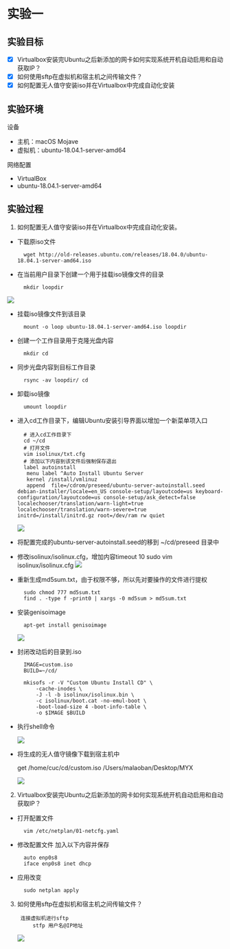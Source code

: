 # 实验一

## 实验目标
- [x] Virtualbox安装完Ubuntu之后新添加的网卡如何实现系统开机自动启用和自动获取IP？
- [x] 如何使用sftp在虚拟机和宿主机之间传输文件？
- [x] 如何配置无人值守安装iso并在Virtualbox中完成自动化安装

## 实验环境
设备
- 主机：macOS Mojave
- 虚拟机：ubuntu-18.04.1-server-amd64

网络配置
- VirtualBox
- ubuntu-18.04.1-server-amd64

## 实验过程

1. 如何配置无人值守安装iso并在Virtualbox中完成自动化安装。
- 下载原iso文件

		wget http://old-releases.ubuntu.com/releases/18.04.0/ubuntu-18.04.1-server-amd64.iso

- 在当前用户目录下创建一个用于挂载iso镜像文件的目录

		mkdir loopdir
![](https://github.com/CUCCS/linux-2019-QRiddle/blob/homework1/image/屏幕快照%202019-03-14%20下午1.58.57.png?raw=true)
- 挂载iso镜像文件到该目录

	 	mount -o loop ubuntu-18.04.1-server-amd64.iso loopdir

- 创建一个工作目录用于克隆光盘内容

		mkdir cd

- 同步光盘内容到目标工作目录

		rsync -av loopdir/ cd

- 卸载iso镜像

		umount loopdir

- 进入cd工作目录下，编辑Ubuntu安装引导界面以增加一个新菜单项入口

		# 进入cd工作目录下
		cd ~/cd
		# 打开文件
		vim isolinux/txt.cfg
		# 添加以下内容到该文件后强制保存退出
		label autoinstall
	 	 menu label ^Auto Install Ubuntu Server
	 	 kernel /install/vmlinuz
	 	 append  file=/cdrom/preseed/ubuntu-server-autoinstall.seed debian-installer/locale=en_US console-setup/layoutcode=us keyboard-configuration/layoutcode=us console-setup/ask_detect=false localechooser/translation/warn-light=true localechooser/translation/warn-severe=true initrd=/install/initrd.gz root=/dev/ram rw quiet

	![](https://github.com/CUCCS/linux-2019-QRiddle/blob/homework1/image/屏幕快照%202019-03-14%20下午3.25.25.png?raw=true)

- 将配置完成的ubuntu-server-autoinstall.seed的移到 ~/cd/preseed 目录中

- 修改isolinux/isolinux.cfg，增加内容timeout 10
		sudo vim isolinux/isolinux.cfg
![](https://github.com/CUCCS/linux-2019-QRiddle/blob/homework1/image/屏幕快照%202019-03-14%20下午3.38.05.png?raw=true)

- 重新生成md5sum.txt，由于权限不够，所以先对要操作的文件进行提权

		sudo chmod 777 md5sum.txt
		find . -type f -print0 | xargs -0 md5sum > md5sum.txt

- 安装genisoimage

		apt-get install genisoimage

	![](https://github.com/CUCCS/linux-2019-QRiddle/blob/homework1/image/屏幕快照%202019-03-14%20下午3.59.35.png?raw=true)

- 封闭改动后的目录到.iso

		IMAGE=custom.iso
		BUILD=~/cd/

		mkisofs -r -V "Custom Ubuntu Install CD" \
            -cache-inodes \
            -J -l -b isolinux/isolinux.bin \
            -c isolinux/boot.cat -no-emul-boot \
            -boot-load-size 4 -boot-info-table \
            -o $IMAGE $BUILD

- 执行shell命令

	![](https://github.com/CUCCS/linux-2019-QRiddle/blob/homework1/image/屏幕快照%202019-03-14%20下午4.00.34.png?raw=true)

- 将生成的无人值守镜像下载到宿主机中

	get /home/cuc/cd/custom.iso /Users/malaoban/Desktop/MYX 

	![](https://github.com/CUCCS/linux-2019-QRiddle/blob/homework1/image/屏幕快照%202019-03-14%20下午4.13.18.png?raw=true)




2. Virtualbox安装完Ubuntu之后新添加的网卡如何实现系统开机自动启用和自动获取IP？

- 打开配置文件

		vim /etc/netplan/01-netcfg.yaml

- 修改配置文件 加入以下内容并保存

		auto enp0s8
		iface enp0s8 inet dhcp

- 应用改变

		sudo netplan apply


3. 如何使用sftp在虚拟机和宿主机之间传输文件？

	 	连接虚拟机进行sftp
			stfp 用户名@IP地址

	![](https://github.com/CUCCS/linux-2019-QRiddle/blob/homework1/image/屏幕快照%202019-03-14%20下午4.13.18.png?raw=true)
